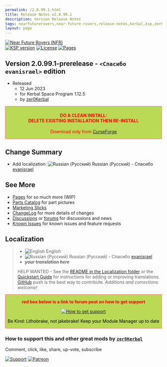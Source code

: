 ```yaml
---
permalink: /2.0.99.1.html
title: Release Notes v2.0.99.1
description: Version Release Notes
tags: nearfuturerovers,near-future-rovers,release-notes,kerbal,ksp,zer0Kerbal,zedK
layout: page
---
```

<!-- ReleaseLayout.md v2.0.99.1
Near Future Rovers (NFR)
created: 26 Apr 2023
updated: 10 Jun 2023

TEMPLATE: ReleaseLayout.md v1.3.7.0
created: 11 Aug 2018
updated: 29 May 2023 -->

[![Near Future Rovers (NFR)][SHD:mod]][CRSFG:url]  
[![KSP version][KSP:shd]][KSP:url] [![License][LIC:shd]][LIC:url] [![Pages][SHD:pgs]][pages]

## Version 2.0.99.1-prerelease - `<Спасибо evanisrael>` edition

* Released
  * 12 Jun 2023
  * for Kerbal Space Program 1.12.5
  * by [zer0Kerbal](https://github.com/zer0Kerbal)

<div style="border:0.5px solid Tomato; background-color: #bada55; color: #FF0000; text-align:center"><h4>
<b>DO A CLEAN INSTALL:</br> DELETE EXISTING INSTALLATION THEN RE-INSTALL</b></h4><p>Download only from <a href="https://www.curseforge.com/kerbal/ksp-mods/NearFutureRovers/files">CurseForge</a></p></div>

## Change Summary

* Add localization: ![Russian (Русский)][RU] Russian (Русский) -  Спасибо [evanisrael](https://github/evanisrael)

## See More

* [Pages][pages] for so much more (WIP)
* [Parts Catalog][parts] for part pictures
* [Marketing Slicks][markt]
* [ChangeLog][chlog] for more details of changes
* [Discussions][discu] or [forums][forum] for discussions and news
* [Known Issues][issue] for known issues and feature requests

## Localization

>* ![English][EN] English
>* ![Russian (Русский)][RU] Russian (Русский) - Спасибо [evanisrael](https://github/evanisrael)
>* ***your translation here***
>
> HELP WANTED - See the [README in the Localization folder][lreadme] or the [Quickstart Guide][qstart] for instructions for adding or improving translations. [GitHub][GitHub:url] push is the best way to contribute. *Additions and corrections welcome!*

<div style="border:0.5px solid Tomato; background-color: #BADA55; color: #FF0000; text-align:center">
  <p><b>red box below is a link to forum post on how to get support</b></p>
  <a href="https://forum.kerbalspaceprogram.com/index.php?/topic/83212-*">
    <p><img src="https://i.postimg.cc/vHP6zmrw/image.png" alt="How to get support"></p></a>
  <p style="color: #000000;">Be Kind: Lithobrake, not jakebrake! Keep your Module Manager up to date</p>
</div>

### How to support this and other great mods by [`zer0Kerbal`][zer0Kerbal]

Comment, click, like, share, up-vote, subscribe

[![Support][PAYPAL:img]][PAYPAL:url] [![Patreon][PATREON:img]][PATREON:url]

<!-- links -->
[chlog]: https://raw.githubusercontent.com/zer0Kerbal/NearFutureRovers/master/changelog.md "Changelog"
[discu]: https://github.com/zer0Kerbal/NearFutureRovers/discussions/ "Discussions"
[forum]: https://forum.kerbalspaceprogram.com/index.php?/topic/207911-*/ "NearFutureRovers"
[issue]: https://github.com/zer0Kerbal/NearFutureRovers/issues/ "Issue Tracker"
[markt]: https://zer0kerbal.github.io/NearFutureRovers/Marketing "Marketing Slicks"
[pages]: https://zer0kerbal.github.io/NearFutureRovers/ "GitHub Pages"
[parts]: https://zer0kerbal.github.io/NearFutureRovers/PartsCatalog "Parts Catalog"

<!-- shields -->
[SHD:mod]: https://img.shields.io/badge/Near%20Future%20Rovers%20(NFR)%20-v2.0.99.1--prerelease-BADA55.svg?style=plastic&labelColor=darkgreen "2.0.99.1-prerelease"
[SHD:pgs]: https://img.shields.io/badge/GitHub-Pages-white?style=plastic&labelColor=9cf&logoColor=181717&logo=github "GitHub IO"

[CRSFG:url]: https://www.curseforge.com/kerbal/ksp-mods/NearFutureRovers/files "Curseforge"
[GITHUB:url]: https://github.com/zer0Kerbal/NearFutureRovers/ "GitHub"

[KSP:url]: http://kerbalspaceprogram.com/ "Kerbal Space Program"
[KSP:shd]: https://img.shields.io/badge/KSP-1.12.5-blue.svg?style=plastic&labelColor=black/ "Kerbal Space Program"

<!--- license -->
[LIC:url]: https://creativecommons.org/licenses/by-nc-sa/4.0/ "CC BY-NC-SA 4.0+ARR"
[LIC:shd]: https://img.shields.io/badge/License-CC%20BY--NC--SA%204.0+ARR-ef9421?labelColor=black&style=plastic&logoColor=ef9421&logo=creativecommons "CC BY-NC-SA 4.0+ARR"

[PAYPAL:img]: https://img.shields.io/badge/Buy%20me%20some%20-LFO-BADA55?style=for-the-badge&logo=paypal&labelColor=FFDD00 "PayPal"
[PAYPAL:url]: https://www.paypal.com/donate?hosted_button_id=DC22YHMEJREKL "PayPal"
[PATREON:img]: https://img.shields.io/badge/Patreon%20-Patreonize-FF424D?style=for-the-badge&logo=patreon "Patreon"
[PATREON:url]: https://www.patreon.com/zer0Kerbal/membership "Patreon"

[lreadme]: https://github.com/zer0Kerbal/zer0Kerbal/blob/master/Localization/readme.md "Localization Readme"
[qstart]: https://github.com/zer0Kerbal/zer0Kerbal/blob/master/Localization/quickstart.md "Quickstart"
[EN]: https://raw.githubusercontent.com/zer0Kerbal/zer0Kerbal/master/img/EN.png "English"
[RU]: https://raw.githubusercontent.com/zer0Kerbal/zer0Kerbal/master/img/RU.png "Русский"
[BR]: https://raw.githubusercontent.com/zer0Kerbal/zer0Kerbal/master/img/BR.png "Português Brasil"

[zer0Kerbal]: https://forum.kerbalspaceprogram.com/index.php?/profile/190933-*/ "zer0Kerbal"

<!-- THIS FILE: CC BY-ND 4.0 by zer0Kerbal -->